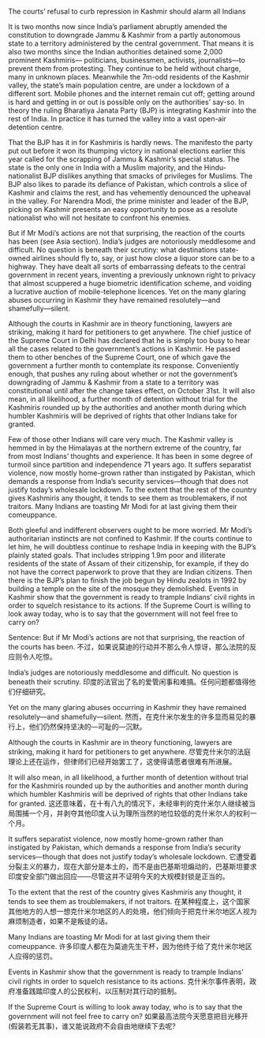 The courts’ refusal to curb repression in Kashmir should alarm all Indians

It is two months now since India’s parliament abruptly amended the constitution to downgrade Jammu & Kashmir from a partly autonomous state to a territory administered by the central government. That means it is also two months since the Indian authorities detained some 2,000 prominent Kashmiris— politicians, businessmen, activists, journalists—to prevent them from protesting. They continue to be held without charge, many in unknown places. Meanwhile the 7m-odd residents of the Kashmir valley, the state’s main population centre, are under a lockdown of a different sort. Mobile phones and the internet remain cut off; getting around is hard and getting in or out is possible only on the authorities’ say-so. In theory the ruling Bharatiya Janata Party (BJP) is integrating Kashmir into the rest of India. In practice it has turned the valley into a vast open-air detention centre.

That the BJP has it in for Kashmiris is hardly news. The manifesto the party put out before it won its thumping victory in national elections earlier this year called for the scrapping of Jammu & Kashmir’s special status. The state is the only one in India with a Muslim majority, and the Hindu-nationalist BJP dislikes anything that smacks of privileges for Muslims. The BJP also likes to parade its defiance of Pakistan, which controls a slice of Kashmir and claims the rest, and has vehemently denounced the upheaval in the valley. For Narendra Modi, the prime minister and leader of the BJP, picking on Kashmir presents an easy opportunity to pose as a resolute nationalist who will not hesitate to confront his enemies.

But if Mr Modi’s actions are not that surprising, the reaction of the courts has been (see Asia section). India’s judges are notoriously meddlesome and difficult. No question is beneath their scrutiny: what destinations state-owned airlines should fly to, say, or just how close a liquor store can be to a highway. They have dealt all sorts of embarrassing defeats to the central government in recent years, inventing a previously unknown right to privacy that almost scuppered a huge biometric identification scheme, and voiding a lucrative auction of mobile-telephone licences. Yet on the many glaring abuses occurring in Kashmir they have remained resolutely—and shamefully—silent.

Although the courts in Kashmir are in theory functioning, lawyers are striking, making it hard for petitioners to get anywhere. The chief justice of the Supreme Court in Delhi has declared that he is simply too busy to hear all the cases related to the government’s actions in Kashmir. He passed them to other benches of the Supreme Court, one of which gave the government a further month to contemplate its response. Conveniently enough, that pushes any ruling about whether or not the government’s downgrading of Jammu & Kashmir from a state to a territory was constitutional until after the change takes effect, on October 31st. It will also mean, in all likelihood, a further month of detention without trial for the Kashmiris rounded up by the authorities and another month during which humbler Kashmiris will be deprived of rights that other Indians take for granted.

Few of those other Indians will care very much. The Kashmir valley is hemmed in by the Himalayas at the northern extreme of the country, far from most Indians’ thoughts and experience. It has been in some degree of turmoil since partition and independence 71 years ago. It suffers separatist violence, now mostly home-grown rather than instigated by Pakistan, which demands a response from India’s security services—though that does not justify today’s wholesale lockdown. To the extent that the rest of the country gives Kashmiris any thought, it tends to see them as troublemakers, if not traitors. Many Indians are toasting Mr Modi for at last giving them their comeuppance.

Both gleeful and indifferent observers ought to be more worried. Mr Modi’s authoritarian instincts are not confined to Kashmir. If the courts continue to let him, he will doubtless continue to reshape India in keeping with the BJP’s plainly stated goals. That includes stripping 1.9m poor and illiterate residents of the state of Assam of their citizenship, for example, if they do not have the correct paperwork to prove that they are Indian citizens. Then there is the BJP’s plan to finish the job begun by Hindu zealots in 1992 by building a temple on the site of the mosque they demolished. Events in Kashmir show that the government is ready to trample Indians’ civil rights in order to squelch resistance to its actions. If the Supreme Court is willing to look away today, who is to say that the government will not feel free to carry on?

Sentence:
But if Mr Modi’s actions are not that surprising, the reaction of the courts has been.
不过，如果说莫迪的行动并不那么令人惊讶，那么法院的反应则令人吃惊。

India’s judges are notoriously meddlesome and difficult. No question is beneath their scrutiny.
印度的法官出了名的爱管闲事和难搞。任何问题都值得他们仔细研究。

Yet on the many glaring abuses occurring in Kashmir they have remained resolutely—and shamefully—silent.
然而，在克什米尔发生的许多显而易见的暴行上，他们仍然保持坚决的—可耻的—沉默。

Although the courts in Kashmir are in theory functioning, lawyers are striking, making it hard for petitioners to get anywhere.
尽管克什米尔的法庭理论上还在运作，但律师们已经开始罢工了，这使得请愿者很难有所进展。

It will also mean, in all likelihood, a further month of detention without trial for the Kashmiris rounded up by the authorities and another month during which humbler Kashmiris will be deprived of rights that other Indians take for granted.
这还意味着，在十有八九的情况下，未经审判的克什米尔人继续被当局围捕一个月，并剥夺其他印度人认为理所当然的地位较低的克什米尔人的权利一个月。

It suffers separatist violence, now mostly home-grown rather than instigated by Pakistan, which demands a response from India’s security services—though that does not justify today’s wholesale lockdown.
它遭受着分裂主义的暴力，现在大部分是本土的，而不是由巴基斯坦煽动的，巴基斯坦要求印度安全部门做出回应——尽管这并不证明今天的大规模封锁是正当的。

To the extent that the rest of the country gives Kashmiris any thought, it tends to see them as troublemakers, if not traitors.
在某种程度上，这个国家其他地方的人想一想克什米尔地区的人的处境，他们倾向于把克什米尔地区人视为麻烦制造者，如果不是叛徒的话。

Many Indians are toasting Mr Modi for at last giving them their comeuppance.
许多印度人都在为莫迪先生干杯，因为他终于给了克什米尔地区人应得的惩罚。

Events in Kashmir show that the government is ready to trample Indians’ civil rights in order to squelch resistance to its actions.
克什米尔事件表明，政府准备践踏印度人的公民权利，以压制对其行动的抵制。

If the Supreme Court is willing to look away today, who is to say that the government will not feel free to carry on?
如果最高法院今天愿意把目光移开(假装若无其事)，谁又能说政府不会自由地继续下去呢?